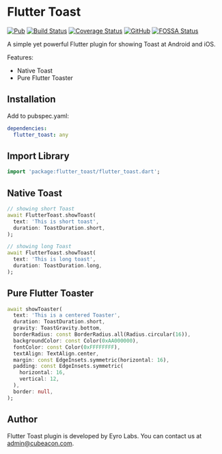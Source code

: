# Flutter Toast

[![Pub](https://img.shields.io/pub/v/flutter_toast)](https://pub.dev/packages/flutter_toast) [![Build Status](https://travis-ci.org/eyro-labs/flutter_toast.svg?branch=master)](https://travis-ci.org/eyro-labs/flutter_toast) [![Coverage Status](https://coveralls.io/repos/github/eyro-labs/flutter_toast/badge.svg?branch=master)](https://coveralls.io/github/eyro-labs/flutter_toast?branch=master) [![GitHub](https://img.shields.io/github/license/eyro-labs/flutter_toast?color=2196F3)](https://github.com/eyro-labs/flutter_toast/blob/master/LICENSE) [![FOSSA Status](https://app.fossa.com/api/projects/git%2Bgithub.com%2Feyro-labs%2Fflutter_toast.svg?type=shield)](https://app.fossa.com/projects/git%2Bgithub.com%2Feyro-labs%2Fflutter_toast?ref=badge_shield)

A simple yet powerful Flutter plugin for showing Toast at Android and iOS.

Features:
* Native Toast
* Pure Flutter Toaster

## Installation

Add to pubspec.yaml:

```yaml
dependencies:
  flutter_toast: any
```

## Import Library
```dart   
import 'package:flutter_toast/flutter_toast.dart';
```

## Native Toast
```dart
// showing short Toast
await FlutterToast.showToast(
  text: 'This is short toast',
  duration: ToastDuration.short,
);

// showing long Toast
await FlutterToast.showToast(
  text: 'This is long toast',
  duration: ToastDuration.long,
);
```

## Pure Flutter Toaster

```dart
await showToaster(
  text: 'This is a centered Toaster',
  duration: ToastDuration.short,
  gravity: ToastGravity.bottom,
  borderRadius: const BorderRadius.all(Radius.circular(16)),
  backgroundColor: const Color(0xAA000000),
  fontColor: const Color(0xFFFFFFFF),
  textAlign: TextAlign.center,
  margin: const EdgeInsets.symmetric(horizontal: 16),
  padding: const EdgeInsets.symmetric(
    horizontal: 16,
    vertical: 12,
  ),
  border: null,
);
```

## Author

Flutter Toast plugin is developed by Eyro Labs. You can contact us at <admin@cubeacon.com>.